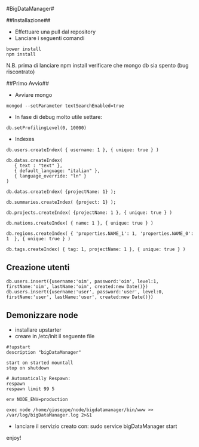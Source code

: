 #BigDataManager#

##Installazione##
* Effettuare una pull dal repository
* Lanciare i seguenti comandi

```
bower install
npm install
```

N.B.
prima di lanciare npm install verificare che mongo db sia spento (bug riscontrato)

##Primo Avvio##

* Avviare mongo

```
mongod --setParameter textSearchEnabled=true
```

* In fase di debug molto utile settare:

```
db.setProfilingLevel(0, 10000)
```


* Indexes

```
db.users.createIndex( { username: 1 }, { unique: true } )

db.datas.createIndex(
   { text : "text" },
   { default_language: "italian" },
   { language_override: "ln" }
)

db.datas.createIndex( {projectName: 1} );

db.summaries.createIndex( {project: 1} );

db.projects.createIndex( {projectName: 1 }, { unique: true } )

db.nations.createIndex( { name: 1 }, { unique: true } )

db.regions.createIndex( { 'properties.NAME_1': 1, 'properties.NAME_0': 1  }, { unique: true } )

db.tags.createIndex( { tag: 1, projectName: 1 }, { unique: true } )

```

Creazione utenti
----------------
```
db.users.insert({username:'oim', password:'oim', level:1, firstName:'oim', lastName:'oim', created:new Date()})
db.users.insert({username:'user', password:'user', level:0, firstName:'user', lastName:'user', created:new Date()})
```

Demonizzare node
----------------

* installare upstarter
* creare in /etc/init il seguente file

```
#!upstart
description "bigDataManager"

start on started mountall
stop on shutdown

# Automatically Respawn:
respawn
respawn limit 99 5

env NODE_ENV=production

exec node /home/giuseppe/node/bigdatamanager/bin/www >> /var/log/bigDataManager.log 2>&1
```

* lanciare il servizio creato con: sudo service bigDataManager start


enjoy!





